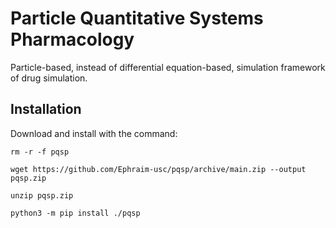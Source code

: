 Particle Quantitative Systems Pharmacology
========

Particle-based, instead of differential equation-based, simulation framework of drug simulation.


Installation
------------

Download and install with the command:

    rm -r -f pqsp
    
    wget https://github.com/Ephraim-usc/pqsp/archive/main.zip --output pqsp.zip

    unzip pqsp.zip
    
    python3 -m pip install ./pqsp
